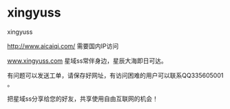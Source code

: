 # xingyuss
xingyuss

http://www.aicaiqi.com/  需要国内IP访问


www.xingyuss.com 星域ss常伴身边，星辰大海即日可达。


有问题可以发送工单，请保存好网址，有访问困难的用户可以联系QQ335605001 。


把星域ss分享给您的好友，共享使用自由互联网的机会！
